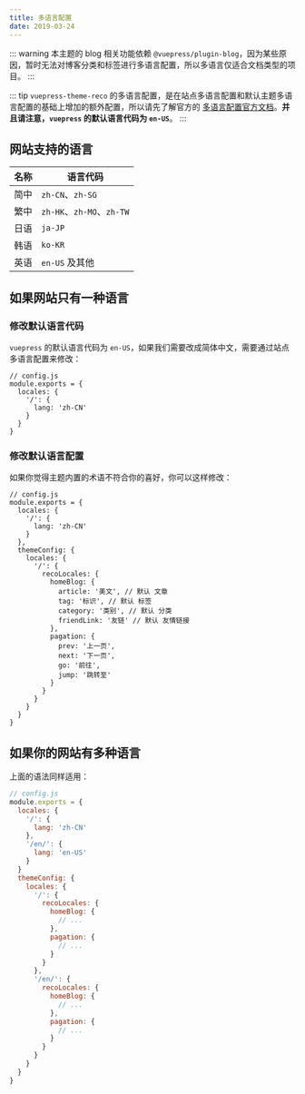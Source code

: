 ```yaml
---
title: 多语言配置
date: 2019-03-24
---
```


::: warning
本主题的 blog 相关功能依赖 `@vuepress/plugin-blog`，因为某些原因，暂时无法对博客分类和标签进行多语言配置，所以多语言仅适合文档类型的项目。
:::

::: tip <Badge text="1.3.3+" />
`vuepress-theme-reco` 的多语言配置，是在站点多语言配置和默认主题多语言配置的基础上增加的额外配置，所以请先了解官方的 [多语言配置官方文档](https://v1.vuepress.vuejs.org/zh/guide/i18n.html#%E7%AB%99%E7%82%B9%E5%A4%9A%E8%AF%AD%E8%A8%80%E9%85%8D%E7%BD%AE)。**并且请注意，`vuepress` 的默认语言代码为 `en-US`**。
:::

## 网站支持的语言

|名称|语言代码|
|:-:|-|
|简中|`zh-CN`、`zh-SG`|
|繁中|`zh-HK`、`zh-MO`、`zh-TW`|
|日语|`ja-JP`|
|韩语|`ko-KR`|
|英语|`en-US` 及其他|

## 如果网站只有一种语言

### 修改默认语言代码

`vuepress` 的默认语言代码为 `en-US`，如果我们需要改成简体中文，需要通过站点多语言配置来修改：

```js{5}
// config.js
module.exports = {
  locales: {
    '/': {
      lang: 'zh-CN'
    }
  }
}
```

### 修改默认语言配置

如果你觉得主题内置的术语不符合你的喜好，你可以这样修改：

```js{11,12,13,14,15,16,17,18,19,20,21,22,23,24}
// config.js
module.exports = {
  locales: {
    '/': {
      lang: 'zh-CN'
    }
  },
  themeConfig: {
    locales: {
      '/': {
        recoLocales: {
          homeBlog: {
            article: '美文', // 默认 文章
            tag: '标识', // 默认 标签
            category: '类别', // 默认 分类
            friendLink: '友链' // 默认 友情链接
          },
          pagation: {
            prev: '上一页',
            next: '下一页',
            go: '前往',
            jump: '跳转至'
          }
        }
      }
    }
  }
}
```

## 如果你的网站有多种语言

上面的语法同样适用：

```js
// config.js
module.exports = {
  locales: {
    '/': {
      lang: 'zh-CN'
    },
    '/en/': {
      lang: 'en-US'
    }
  }
  themeConfig: {
    locales: {
      '/': {
        recoLocales: {
          homeBlog: {
            // ...
          },
          pagation: {
            // ...
          }
        }
      },
      '/en/': {
        recoLocales: {
          homeBlog: {
            // ...
          },
          pagation: {
            // ...
          }
        }
      }
    }
  }
}
```
